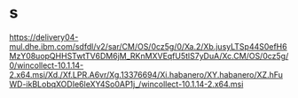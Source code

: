 # s

https://delivery04-mul.dhe.ibm.com/sdfdl/v2/sar/CM/OS/0cz5g/0/Xa.2/Xb.jusyLTSp44S0efH6MzY08uopQHHSTwtTV6DM6jM_RKnMXVEqfU5tlS7yDuA/Xc.CM/OS/0cz5g/0/wincollect-10.1.14-2.x64.msi/Xd./Xf.LPR.A6vr/Xg.13376694/Xi.habanero/XY.habanero/XZ.hFuWD-ikBLobqXODIe6leXY4So0AP1j_/wincollect-10.1.14-2.x64.msi
